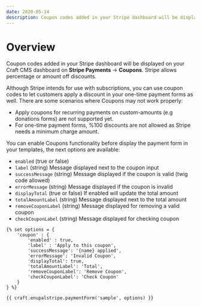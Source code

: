 ```yaml
---
date: 2020-05-14
description: Coupon codes added in your Stripe dashboard will be displayed on your Craft CMS dashboard on Stripe Payments Coupons. Stripe allows percentage or amount off discounts.
---
```


# Overview

Coupon codes added in your Stripe dashboard will be displayed on your Craft CMS dashboard on **Stripe Payments** → **Coupons**. Stripe allows percentage or amount off discounts.

Although Stripe intends for use with subscriptions, you can use coupon codes to let customers apply a discount in your one-time payment forms as well. There are some scenarios where Coupons may not work properly:

*   Apply coupons for recurring payments on custom-amounts (e.g donations forms) are not supported yet.
*   For one-time payment forms, %100 discounts are not allowed as Stripe needs a minimum charge amount.

You can enable Coupons functionality before display the payment form in your templates, the next options are available:

*   `enabled` (true or false)
*   `label` (string) Message displayed next to the coupon input
*   `successMessage` (string) Message displayed if the coupon is valid (twig code allowed)
*   `errorMessage` (string) Message displayed if the coupon is invalid
*   `displayTotal` (true or false) If enabled will update the total amount
*   `totalAmountLabel` (string) Message displayed next to the total amount
*   `removeCouponLabel` (string) Message displayed for removing a valid coupon
*   `checkCouponLabel` (string) Message displayed for checking coupon

```twig
{% set options = {
    'coupon' : {
        'enabled' : true,
        'label' : 'Apply to this coupon',
        'successMessage': '{name} applied',
        'errorMessage': 'Invalid Coupon',
        'displayTotal': true,
        'totalAmountLabel': 'Total',
        'removeCouponLabel': 'Remove Coupon',
        'checkCouponLabel': 'Check Coupon'
    }
} %}

{{ craft.enupalstripe.paymentForm('sample', options) }}
```